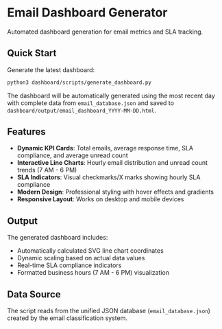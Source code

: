 # Email Dashboard Generator

Automated dashboard generation for email metrics and SLA tracking.

## Quick Start

Generate the latest dashboard:
```bash
python3 dashboard/scripts/generate_dashboard.py
```

The dashboard will be automatically generated using the most recent day with complete data from `email_database.json` and saved to `dashboard/output/email_dashboard_YYYY-MM-DD.html`.

## Features

- **Dynamic KPI Cards**: Total emails, average response time, SLA compliance, and average unread count
- **Interactive Line Charts**: Hourly email distribution and unread count trends (7 AM - 6 PM)
- **SLA Indicators**: Visual checkmarks/X marks showing hourly SLA compliance
- **Modern Design**: Professional styling with hover effects and gradients
- **Responsive Layout**: Works on desktop and mobile devices

## Output

The generated dashboard includes:
- Automatically calculated SVG line chart coordinates
- Dynamic scaling based on actual data values
- Real-time SLA compliance indicators
- Formatted business hours (7 AM - 6 PM) visualization

## Data Source

The script reads from the unified JSON database (`email_database.json`) created by the email classification system.